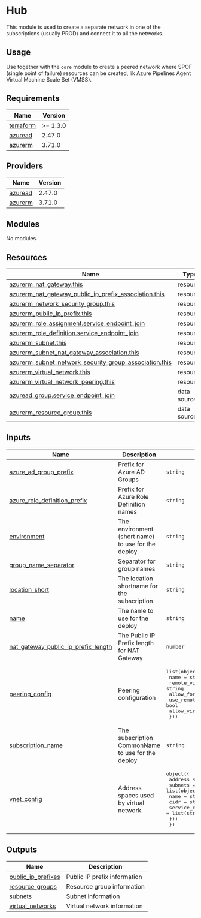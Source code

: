 # Hub

This module is used to create a separate network in one of the subscriptions (usually PROD) and connect it to all the networks.

## Usage

Use together with the `core` module to create a peered network where SPOF (single point of failure) resources can be created, lik Azure Pipelines Agent Virtual Machine Scale Set (VMSS).

## Requirements

| Name | Version |
|------|---------|
| <a name="requirement_terraform"></a> [terraform](#requirement\_terraform) | >= 1.3.0 |
| <a name="requirement_azuread"></a> [azuread](#requirement\_azuread) | 2.47.0 |
| <a name="requirement_azurerm"></a> [azurerm](#requirement\_azurerm) | 3.71.0 |

## Providers

| Name | Version |
|------|---------|
| <a name="provider_azuread"></a> [azuread](#provider\_azuread) | 2.47.0 |
| <a name="provider_azurerm"></a> [azurerm](#provider\_azurerm) | 3.71.0 |

## Modules

No modules.

## Resources

| Name | Type |
|------|------|
| [azurerm_nat_gateway.this](https://registry.terraform.io/providers/hashicorp/azurerm/3.71.0/docs/resources/nat_gateway) | resource |
| [azurerm_nat_gateway_public_ip_prefix_association.this](https://registry.terraform.io/providers/hashicorp/azurerm/3.71.0/docs/resources/nat_gateway_public_ip_prefix_association) | resource |
| [azurerm_network_security_group.this](https://registry.terraform.io/providers/hashicorp/azurerm/3.71.0/docs/resources/network_security_group) | resource |
| [azurerm_public_ip_prefix.this](https://registry.terraform.io/providers/hashicorp/azurerm/3.71.0/docs/resources/public_ip_prefix) | resource |
| [azurerm_role_assignment.service_endpoint_join](https://registry.terraform.io/providers/hashicorp/azurerm/3.71.0/docs/resources/role_assignment) | resource |
| [azurerm_role_definition.service_endpoint_join](https://registry.terraform.io/providers/hashicorp/azurerm/3.71.0/docs/resources/role_definition) | resource |
| [azurerm_subnet.this](https://registry.terraform.io/providers/hashicorp/azurerm/3.71.0/docs/resources/subnet) | resource |
| [azurerm_subnet_nat_gateway_association.this](https://registry.terraform.io/providers/hashicorp/azurerm/3.71.0/docs/resources/subnet_nat_gateway_association) | resource |
| [azurerm_subnet_network_security_group_association.this](https://registry.terraform.io/providers/hashicorp/azurerm/3.71.0/docs/resources/subnet_network_security_group_association) | resource |
| [azurerm_virtual_network.this](https://registry.terraform.io/providers/hashicorp/azurerm/3.71.0/docs/resources/virtual_network) | resource |
| [azurerm_virtual_network_peering.this](https://registry.terraform.io/providers/hashicorp/azurerm/3.71.0/docs/resources/virtual_network_peering) | resource |
| [azuread_group.service_endpoint_join](https://registry.terraform.io/providers/hashicorp/azuread/2.47.0/docs/data-sources/group) | data source |
| [azurerm_resource_group.this](https://registry.terraform.io/providers/hashicorp/azurerm/3.71.0/docs/data-sources/resource_group) | data source |

## Inputs

| Name | Description | Type | Default | Required |
|------|-------------|------|---------|:--------:|
| <a name="input_azure_ad_group_prefix"></a> [azure\_ad\_group\_prefix](#input\_azure\_ad\_group\_prefix) | Prefix for Azure AD Groups | `string` | `"az"` | no |
| <a name="input_azure_role_definition_prefix"></a> [azure\_role\_definition\_prefix](#input\_azure\_role\_definition\_prefix) | Prefix for Azure Role Definition names | `string` | `"role"` | no |
| <a name="input_environment"></a> [environment](#input\_environment) | The environment (short name) to use for the deploy | `string` | n/a | yes |
| <a name="input_group_name_separator"></a> [group\_name\_separator](#input\_group\_name\_separator) | Separator for group names | `string` | `"-"` | no |
| <a name="input_location_short"></a> [location\_short](#input\_location\_short) | The location shortname for the subscription | `string` | n/a | yes |
| <a name="input_name"></a> [name](#input\_name) | The name to use for the deploy | `string` | n/a | yes |
| <a name="input_nat_gateway_public_ip_prefix_length"></a> [nat\_gateway\_public\_ip\_prefix\_length](#input\_nat\_gateway\_public\_ip\_prefix\_length) | The Public IP Prefix length for NAT Gateway | `number` | `31` | no |
| <a name="input_peering_config"></a> [peering\_config](#input\_peering\_config) | Peering configuration | <pre>list(object({<br>    name                         = string<br>    remote_virtual_network_id    = string<br>    allow_forwarded_traffic      = bool<br>    use_remote_gateways          = bool<br>    allow_virtual_network_access = bool<br>  }))</pre> | `[]` | no |
| <a name="input_subscription_name"></a> [subscription\_name](#input\_subscription\_name) | The subscription CommonName to use for the deploy | `string` | n/a | yes |
| <a name="input_vnet_config"></a> [vnet\_config](#input\_vnet\_config) | Address spaces used by virtual network. | <pre>object({<br>    address_space = list(string)<br>    subnets = list(object({<br>      name              = string<br>      cidr              = string<br>      service_endpoints = list(string)<br>    }))<br>  })</pre> | n/a | yes |

## Outputs

| Name | Description |
|------|-------------|
| <a name="output_public_ip_prefixes"></a> [public\_ip\_prefixes](#output\_public\_ip\_prefixes) | Public IP prefix information |
| <a name="output_resource_groups"></a> [resource\_groups](#output\_resource\_groups) | Resource group information |
| <a name="output_subnets"></a> [subnets](#output\_subnets) | Subnet information |
| <a name="output_virtual_networks"></a> [virtual\_networks](#output\_virtual\_networks) | Virtual network information |
